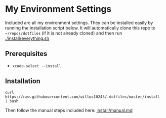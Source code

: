 # My Environment Settings

Included are all my environment settings. They can be installed easily by running the installation script below. It will automatically clone this repo to `~/repos/dotfiles` (if it is not already cloned) and then run [./install/everything.sh](https://github.com/willus10245/.dotfiles/blob/master/install/everything.sh)

## Prerequisites

- `xcode-select --install`

## Installation

```
curl https://raw.githubusercontent.com/willus10245/.dotfiles/master/install.sh | bash
```

Then follow the manual steps included here: [install/manual.md](https://github.com/willus10245/.dotfiles/blob/master/install/manual.md)

